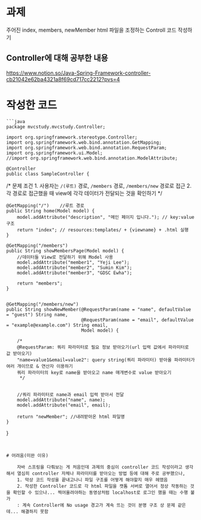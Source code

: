 # 과제
주어진 index, members, newMember html 파일을 조정하는 Controll 코드 작성하기

## Controller에 대해 공부한 내용
https://www.notion.so/Java-Spring-Framework-controller-cb21042e62ba4321a8f69cd717cc2212?pvs=4


# 작성한 코드
    ```java
    package mvcstudy.mvcstudy.Controller;

    import org.springframework.stereotype.Controller;
    import org.springframework.web.bind.annotation.GetMapping;
    import org.springframework.web.bind.annotation.RequestParam;
    import org.springframework.ui.Model;
    //import org.springframework.web.bind.annotation.ModelAttribute;

    @Controller
    public class SampleController {

 /* 문제 조건
    1. 사용자는 `/(루트)` 경로, `/members` 경로, `/members/new` 경로로 접근
    2. 각 경로로 접근했을 때 view에 각각 데이터가 전달되는 것을 확인하기
  */

    @GetMapping("/")    //루트 경로
    public String home(Model model) {
        model.addAttribute("description", "메인 페이지 입니다."); // key:value 구조
        return "index"; // resources:templates/ + {viewname} + .html 실행
    }

    @GetMapping("/members")
    public String showMembersPage(Model model) {
        //데이터들 View로 전달하기 위해 Model 사용
        model.addAttribute("member1", "Yeji Lee");
        model.addAttribute("member2", "Sumin Kim");
        model.addAttribute("member3", "GDSC Ewha");

        return "members";
    }


    @GetMapping("/members/new")
    public String showNewMember(@RequestParam(name = "name", defaultValue = "guest") String name,
                                @RequestParam(name = "email", defaultValue = "example@example.com") String email,
                                Model model) {

        /*
        @RequestParam: 쿼리 파라미터로 필요 정보 받아오기(url 입력 값에서 파라미터로 값 받아오기)
        "name=value1&email=value2": query string(쿼리 파라미터) 받아올 파라미터가 여러 개이므로 & 연산자 이용하기
        쿼리 파라미터의 key로 name을 받아오고 name 매개변수로 value 받아오기
         */


        //쿼리 파라미터로 name과 email 입력 받아서 전달
        model.addAttribute("name", name);
        model.addAttribute("email", email);

        return "newMember"; //내려받아온 html 파일명
    }
}
```


# 어려움(미완 이유)

    자바 스프링을 다뤄보는 게 처음인데 과제의 중심이 controller 코드 작성이라고 생각해서 열심히 controller 자체나 파라미터를 받아오는 방법 등에 대해 주로 공부했으나, 
    1. 막상 코드 작성을 끝내고나니 파일 구조를 어떻게 해야할지 매우 헤맸음
    2. 작성한 Controller 코드로 각 html 파일을 캣톰 서버로 열어서 정상 작동하는 것을 확인할 수 있으나... 찍어올려야하는 동영상처럼 localhost로 로그인 했을 때는 수행 불가
    : 계속 Controller에 No usage 경고가 계속 뜨는 것이 분명 구조 상 문제 같은데... 해결하지 못함

